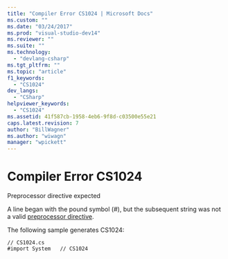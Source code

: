 ```yaml
---
title: "Compiler Error CS1024 | Microsoft Docs"
ms.custom: ""
ms.date: "03/24/2017"
ms.prod: "visual-studio-dev14"
ms.reviewer: ""
ms.suite: ""
ms.technology: 
  - "devlang-csharp"
ms.tgt_pltfrm: ""
ms.topic: "article"
f1_keywords: 
  - "CS1024"
dev_langs: 
  - "CSharp"
helpviewer_keywords: 
  - "CS1024"
ms.assetid: 41f587cb-1958-4eb6-9f8d-c03500e55e21
caps.latest.revision: 7
author: "BillWagner"
ms.author: "wiwagn"
manager: "wpickett"
---
```

# Compiler Error CS1024
Preprocessor directive expected  
  
 A line began with the pound symbol (#), but the subsequent string was not a valid [preprocessor directive](../../csharp/language-reference/preprocessor-directives/index.md).  
  
 The following sample generates CS1024:  
  
```  
// CS1024.cs  
#import System   // CS1024  
```